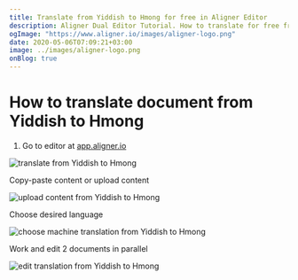 ```yaml
---
title: Translate from Yiddish to Hmong for free in Aligner Editor
description: Aligner Dual Editor Tutorial. How to translate for free from Yiddish to Hmong. Aligner is multilingual document management platform. 
ogImage: "https://www.aligner.io/images/aligner-logo.png"
date: 2020-05-06T07:09:21+03:00
image: ../images/aligner-logo.png
onBlog: true
---
```


# How to translate document from Yiddish to Hmong

1. Go to editor at [app.aligner.io](https://app.aligner.io "Aligner App web page")

![translate from Yiddish to Hmong](../aligner-blank-editor.png "translate from Yiddish to Hmong")

Copy-paste content or upload content

![upload content from Yiddish to Hmong](../aligner-uploaded-document.png "upload content from Yiddish to Hmong")

Choose desired language

![choose machine translation from Yiddish to Hmong](../aligner-language-dropdown.png "choose machine translation from Yiddish to Hmong")

Work and edit 2 documents in parallel

![edit translation from Yiddish to Hmong](../aligner-double-sitded-editor.png "edit translation from Yiddish to Hmong")

